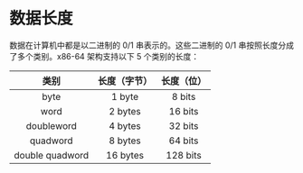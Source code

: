 # 数据长度
数据在计算机中都是以二进制的 0/1 串表示的。这些二进制的 0/1 串按照长度分成了多个类别。x86-64 架构支持以下 5 个类别的长度：

|**类别**|**长度（字节）**|**长度（位）**|
| :-----: | :-----: | :-----: |
|byte|1 byte|8 bits|
|word|2 bytes|16 bits|
|doubleword|4 bytes|32 bits|
|quadword|8 bytes|64 bits|
|double quadword|16 bytes|128 bits|
